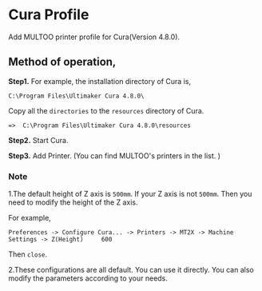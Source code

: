 # Cura Profile
Add MULTOO printer profile for Cura(Version 4.8.0).


## Method of operation,
**Step1.**
For example, the installation directory of Cura is,
```
C:\Program Files\Ultimaker Cura 4.8.0\
```
Copy all the ```directories``` to the ```resources``` directory of Cura.

```
=>  C:\Program Files\Ultimaker Cura 4.8.0\resources
```

**Step2.**
Start Cura.

**Step3.**
Add Printer.
(You can find MULTOO's printers in the list. )

### Note
1.The default height of Z axis is ```500mm```. If your Z axis is not ```500mm```. Then you need to modify the height of the Z axis.

For example,
```
Preferences -> Configure Cura... -> Printers -> MT2X -> Machine Settings -> Z(Height)     600
```
Then ```close```.

2.These configurations are all default. You can use it directly. You can also modify the parameters according to your needs.

